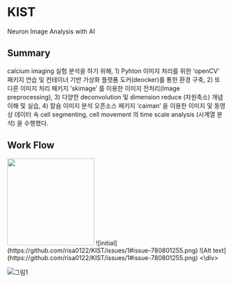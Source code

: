 # KIST
Neuron Image Analysis with AI

## Summary
calcium imaging 실험 분석을 하기 위해, 1) Pyhton 이미지 처리를 위한 ‘openCV’ 패키지 연습 및 컨테이너 기반 가상화 플랫폼 도커(deocker)를 통한 환경 구축, 2) 또 다른 이미지 처리 패키지 ’skimage’ 를 이용한 이미지 전처리(Image preprocessing), 3) 다양한 deconvolution 및 dimension reduce (차원축소) 개념 이해 및 실습, 4) 칼슘 이미지 분석 오픈소스 패키지 ‘caiman’ 을 이용한 이미지 및 동영상 데이터 속 cell segmenting, cell movement 의 time scale analysis (시계열 분석) 을 수행했다.

## Work Flow

<div>
<img width="200"src="https://github.com/risa0122/KIST/issues/1#issue-780801255">
 ![initial](https://github.com/risa0122/KIST/issues/1#issue-780801255.png)
![Alt text](https://github.com/risa0122/KIST/issues/1#issue-780801255.png)
<\div>

![그림1](https://user-images.githubusercontent.com/49200119/103814218-a9e2be00-50a4-11eb-8a51-4889b629a7b9.png)







